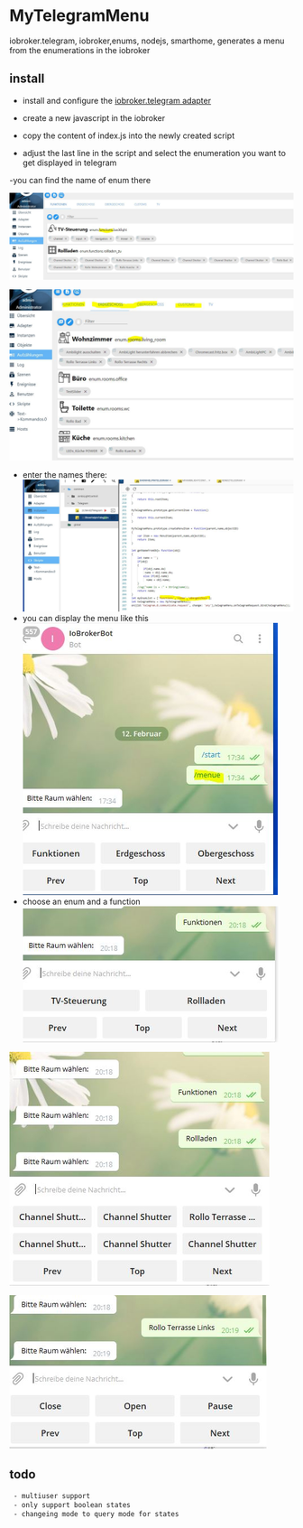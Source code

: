# MyTelegramMenu
iobroker.telegram, iobroker,enums, nodejs, smarthome, generates a menu from the enumerations in the iobroker

## install
 - install and configure the [iobroker.telegram adapter](https://github.com/ioBroker/ioBroker.telegram)
 
 - create a new javascript in the iobroker
 - copy the content of index.js into the newly created script
 - adjust the last line in the script and select the enumeration you want to get displayed in telegram
 
 -you can find the name of enum there

![enums name](https://github.com/Nahasapeemapetilon/MyTelegramMenu/blob/master/img/img001.JPG?raw=true)

![enums name2](https://github.com/Nahasapeemapetilon/MyTelegramMenu/blob/master/img/img002.JPG?raw=true)

- enter the names there:
![enter the names there:](https://github.com/Nahasapeemapetilon/MyTelegramMenu/blob/master/img/img003.JPG?raw=true)
- you can display the menu like this
![you can display the menu like this](https://github.com/Nahasapeemapetilon/MyTelegramMenu/blob/master/img/img004.JPG?raw=true)
- choose an enum and a function
![choose an enum and a function](https://github.com/Nahasapeemapetilon/MyTelegramMenu/blob/master/img/img005.JPG?raw=true)

![...](https://github.com/Nahasapeemapetilon/MyTelegramMenu/blob/master/img/img006.JPG?raw=true)

![control the states](https://github.com/Nahasapeemapetilon/MyTelegramMenu/blob/master/img/img007.JPG?raw=true)
 
 
## todo 
```
 - multiuser support
 - only support boolean states
 - changeing mode to query mode for states
```
